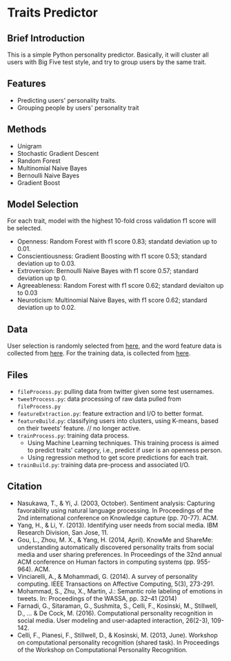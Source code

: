 # Traits Predictor

## Brief Introduction

This is a simple Python personality predictor. Basically, it will cluster all users with Big Five test style, and try to group users by the same trait.

## Features
- Predicting users' personality traits.
- Grouping people by users' personality trait

## Methods

- Unigram
- Stochastic Gradient Descent
- Random Forest
- Multinomial Naive Bayes
- Bernoulli Naive Bayes
- Gradient Boost

## Model Selection

For each trait, model with the highest 10-fold cross validation f1 score will be selected.

- Openness: Random Forest with f1 score 0.83; standatd deviation up to 0.01.
- Conscientiousness: Gradient Boosting with f1 score 0.53; standard deviation up to 0.03.
- Extroversion: Bernoulli Naive Bayes with f1 score 0.57; standard deviation up tp 0.
- Agreeableness: Random Forest with f1 score 0.62; standard deviaiton up to 0.03
- Neuroticism: Multinomial Naive Bayes, with f1 score 0.62; standard deviation up to 0.02.



## Data

User selection is randomly selected from [here](http://friendorfollow.com/twitter/most-followers/), and the word feature data is collected from [here](https://github.com/mhbashari/NRC-Persian-Lexicon). For the training data, is collected from [here](http://mypersonality.org/wiki/doku.php?id=download_databases).



## Files
- ```fileProcess.py```: pulling data from twitter given some test usernames.
- ```tweetProcess.py```: data processing of raw data pulled from ```fileProcess.py```
- ```featureExtraction.py```: feature extraction and I/O to better format.
- ```featureBuild.py```: classifying users into clusters, using K-means, based on their tweets' feature. // no longer active.
- ```trainProcess.py```: training data process.
	- Using Machine Learning techniques. This training process is aimed to predict traits' category, i.e., predict if user is an openness person.
	- Using regression method to get score predictions for each trait.
- ```trainBuild.py```: training data pre-process and associated I/O.

## Citation
- Nasukawa, T., & Yi, J. (2003, October). Sentiment analysis: Capturing favorability using natural language processing. In Proceedings of the 2nd international conference on Knowledge capture (pp. 70-77). ACM.
- Yang, H., & Li, Y. (2013). Identifying user needs from social media. IBM Research Division, San Jose, 11.
- Gou, L., Zhou, M. X., & Yang, H. (2014, April). KnowMe and ShareMe: understanding automatically discovered personality traits from social media and user sharing preferences. In Proceedings of the 32nd annual ACM conference on Human factors in computing systems (pp. 955-964). ACM.
- Vinciarelli, A., & Mohammadi, G. (2014). A survey of personality computing. IEEE Transactions on Affective Computing, 5(3), 273-291.
- Mohammad, S., Zhu, X., Martin, J.: Semantic role labeling of emotions in tweets. In: Proceedings of the WASSA, pp. 32–41 (2014)
- Farnadi, G., Sitaraman, G., Sushmita, S., Celli, F., Kosinski, M., Stillwell, D., ... & De Cock, M. (2016). Computational personality recognition in social media. User modeling and user-adapted interaction, 26(2-3), 109-142.
- Celli, F., Pianesi, F., Stillwell, D., & Kosinski, M. (2013, June). Workshop on computational personality recognition (shared task). In Proceedings of the Workshop on Computational Personality Recognition.


